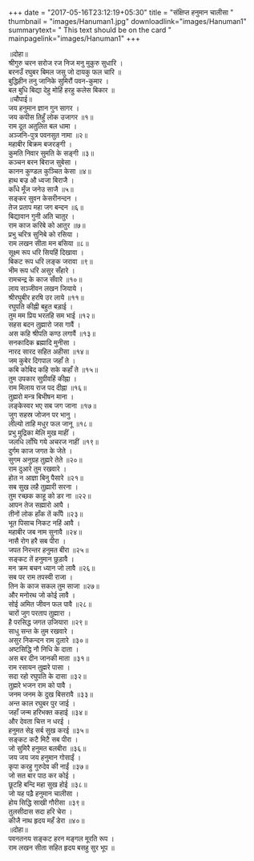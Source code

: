 +++
date = "2017-05-16T23:12:19+05:30"
title = "संक्षिप्त हनुमान चालीसा  "
thumbnail = "images/Hanuman1.jpg"
downloadlink="images/Hanuman1"
summarytext= " This text should be on the card "
mainpagelink="images/Hanuman1"
+++
<article>॥दोहा॥</article>
<article>श्रीगुरु चरन सरोज रज निज मनु मुकुरु सुधारि ।</article>
<article>बरनउँ रघुबर बिमल जसु जो दायकु फल चारि ॥</article>
<article>बुद्धिहीन तनु जानिके सुमिरौं पवन-कुमार ।</article>
<article class="spacing">बल बुधि बिद्या देहु मोहिं हरहु कलेस बिकार ॥</article>
<article>॥चौपाई॥</article>
<article>जय हनुमान ज्ञान गुन सागर ।</article>
<article class="spacing">जय कपीस तिहुँ लोक उजागर ॥१॥</article>
<article>राम दूत अतुलित बल धामा ।</article>
<article class="spacing">अञ्जनि-पुत्र पवनसुत नामा ॥२॥</article>
<article>महाबीर बिक्रम बजरङ्गी ।</article>
<article class="spacing">कुमति निवार सुमति के सङ्गी ॥३॥</article>
<article>कञ्चन बरन बिराज सुबेसा ।</article>
<article class="spacing">कानन कुण्डल कुञ्चित केसा ॥४॥</article>
<article>हाथ बज्र औ ध्वजा बिराजै ।</article>
<article class="spacing">काँधे मूँज जनेउ साजै ॥५॥</article>
<article>सङ्कर सुवन केसरीनन्दन ।</article>
<article class="spacing">तेज प्रताप महा जग बन्दन ॥६॥</article>
<article>बिद्यावान गुनी अति चातुर ।</article>
<article class="spacing">राम काज करिबे को आतुर ॥७॥</article>
<article>प्रभु चरित्र सुनिबे को रसिया ।</article>
<article class="spacing">राम लखन सीता मन बसिया ॥८॥</article>
<article>सूक्ष्म रूप धरि सियहिं दिखावा ।</article>
<article class="spacing">बिकट रूप धरि लङ्क जरावा ॥९॥</article>
<article>भीम रूप धरि असुर सँहारे ।</article>
<article class="spacing" >रामचन्द्र के काज सँवारे ॥१०॥</article>
<article>लाय सञ्जीवन लखन जियाये ।</article>
<article class="spacing">श्रीरघुबीर हरषि उर लाये ॥११॥</article>
<article>रघुपति कीह्नी बहुत बड़ाई ।</article>
<article class="spacing">तुम मम प्रिय भरतहि सम भाई ॥१२॥</article>
<article>सहस बदन तुह्मारो जस गावैं ।</article>
<article class="spacing">अस कहि श्रीपति कण्ठ लगावैं ॥१३॥</article>
<article>सनकादिक ब्रह्मादि मुनीसा ।</article>
<article class="spacing" >नारद सारद सहित अहीसा ॥१४॥</article>
<article>जम कुबेर दिगपाल जहाँ ते ।</article>
<article class="spacing">कबि कोबिद कहि सके कहाँ ते ॥१५॥</article>
<article>तुम उपकार सुग्रीवहिं कीह्ना ।</article>
<article class="spacing">राम मिलाय राज पद दीह्ना ॥१६॥</article>
<article>तुह्मरो मन्त्र बिभीषन माना ।</article>
<article class="spacing">लङ्केस्वर भए सब जग जाना ॥१७॥</article>
<article>जुग सहस्र जोजन पर भानु ।</article>
<article class="spacing">लील्यो ताहि मधुर फल जानू ॥१८॥</article>
<article>प्रभु मुद्रिका मेलि मुख माहीं ।</article>
<article class="spacing">जलधि लाँघि गये अचरज नाहीं ॥१९॥</article>
<article>दुर्गम काज जगत के जेते ।</article>
<article class="spacing">सुगम अनुग्रह तुह्मरे तेते ॥२०॥</article>
<article>राम दुआरे तुम रखवारे ।</article>
<article class="spacing">होत न आज्ञा बिनु पैसारे ॥२१॥</article>
<article>सब सुख लहै तुह्मारी सरना ।</article>
<article class="spacing">तुम रच्छक काहू को डर ना ॥२२॥</article>
<article>आपन तेज सह्मारो आपै ।</article>
<article class="spacing">तीनों लोक हाँक तें काँपै ॥२३॥</article>
<article>भूत पिसाच निकट नहिं आवै ।</article>
<article class="spacing">महाबीर जब नाम सुनावै ॥२४॥</article>
<article>नासै रोग हरै सब पीरा ।</article>
<article class="spacing">जपत निरन्तर हनुमत बीरा ॥२५॥</article>
<article>सङ्कट तें हनुमान छुड़ावै ।</article>
<article class="spacing">मन क्रम बचन ध्यान जो लावै ॥२६॥</article>
<article>सब पर राम तपस्वी राजा ।</article>
<article class="spacing">तिन के काज सकल तुम साजा ॥२७॥</article>
<article>और मनोरथ जो कोई लावै ।</article>
<article class="spacing">सोई अमित जीवन फल पावै ॥२८॥</article>
<article>चारों जुग परताप तुह्मारा ।</article>
<article class="spacing">है परसिद्ध जगत उजियारा ॥२९॥</article>
<article>साधु सन्त के तुम रखवारे ।</article>
<article class="spacing">असुर निकन्दन राम दुलारे ॥३०॥</article>
<article>अष्टसिद्धि नौ निधि के दाता ।</article>
<article class="spacing">अस बर दीन जानकी माता ॥३१॥</article>
<article>राम रसायन तुह्मरे पासा ।</article>
<article class="spacing">सदा रहो रघुपति के दासा ॥३२॥</article>
<article>तुह्मरे भजन राम को पावै ।</article>
<article class="spacing">जनम जनम के दुख बिसरावै ॥३३॥</article>
<article>अन्त काल रघुबर पुर जाई ।</article>
<article class="spacing">जहाँ जन्म हरिभक्त कहाई ॥३४॥</article>
<article>और देवता चित्त न धरई ।</article>
<article class="spacing">हनुमत सेइ सर्ब सुख करई ॥३५॥</article>
<article>सङ्कट कटै मिटै सब पीरा ।</article>
<article class="spacing">जो सुमिरै हनुमत बलबीरा ॥३६॥</article>
<article>जय जय जय हनुमान गोसाईं ।</article>
<article class="spacing">कृपा करहु गुरुदेव की नाईं ॥३७॥</article>
<article>जो सत बार पाठ कर कोई ।</article>
<article class="spacing">छूटहि बन्दि महा सुख होई ॥३८॥</article>
<article>जो यह पढ़ै हनुमान चालीसा ।</article>
<article class="spacing">होय सिद्धि साखी गौरीसा ॥३९॥</article>
<article>तुलसीदास सदा हरि चेरा ।</article>
<article class="spacing">कीजै नाथ हृदय महँ डेरा ॥४०॥</article>
<article>॥दोहा॥</article>
<article>पवनतनय सङ्कट हरन मङ्गल मूरति रूप ।</article>
<article>राम लखन सीता सहित हृदय बसहु सुर भूप ॥</article>